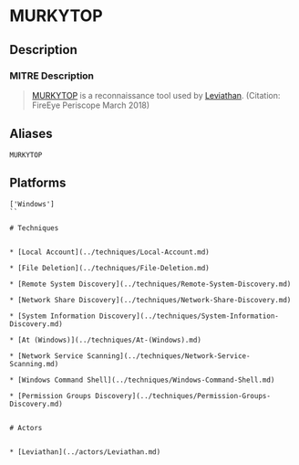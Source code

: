 
# MURKYTOP

## Description

### MITRE Description

> [MURKYTOP](https://attack.mitre.org/software/S0233) is a reconnaissance tool used by [Leviathan](https://attack.mitre.org/groups/G0065). (Citation: FireEye Periscope March 2018)

## Aliases

```
MURKYTOP
```

## Platforms

```
['Windows']
``

# Techniques


* [Local Account](../techniques/Local-Account.md)

* [File Deletion](../techniques/File-Deletion.md)
    
* [Remote System Discovery](../techniques/Remote-System-Discovery.md)
    
* [Network Share Discovery](../techniques/Network-Share-Discovery.md)
    
* [System Information Discovery](../techniques/System-Information-Discovery.md)
    
* [At (Windows)](../techniques/At-(Windows).md)
    
* [Network Service Scanning](../techniques/Network-Service-Scanning.md)
    
* [Windows Command Shell](../techniques/Windows-Command-Shell.md)
    
* [Permission Groups Discovery](../techniques/Permission-Groups-Discovery.md)
    

# Actors


* [Leviathan](../actors/Leviathan.md)

